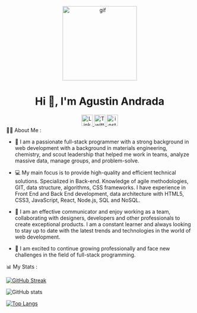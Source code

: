<div id="header" align="center">
    <img alt="gif" src="https://media.giphy.com/media/etn52ENYVnpxqMaXiT/giphy.gif" width="200" auto-paly="true">
    <h1 align="center">Hi 🖖, I'm Agustin Andrada </h1>
<div/>
<div id="badges" align="center">
     <a href="https://www.linkedin.com/in/agustin-andrada-928a87127/" target="_blank">
        <img alt="Linkedin URL" src="https://encrypted-tbn0.gstatic.com/images?q=tbn:ANd9GcTL5iJLydkS-Rpg8vuFF04qj48NnbRJb89d9dARmK4uaj4gK5YL&s" width="30" height="30" margin-right="20">
    </a>
    <a href="https://twitter.com/agustin606" target="_blank">
        <img alt="Twitter URL" src="https://encrypted-tbn0.gstatic.com/images?q=tbn:ANd9GcS0IJVDdxX2gc2vMkTw1xWDQyzkjhTQqX28SlyiSE3q_8H0dLo&s" width="30" height="30" margin-right="20">
    </a>
    <a href="https://www.instagram.com/agusandrada_1/" target="_blank">
        <img alt="instagram URL" src="https://www.freepnglogos.com/uploads/logo-ig-png/logo-ig-instagram-new-logo-vector-download-13.png" width="30" height="30">
    </a>
</div>

<div align="left">
👨‍💻 About Me :
 
- 🚀 I am a passionate full-stack programmer with a strong background in web development with a background in materials engineering, chemistry, and scout leadership that helped me work in teams, analyze massive data, manage groups, and problem-solve.
  
- 💻 My main focus is to provide high-quality and efficient technical solutions. Specialized in Back-end. Knowledge of agile methodologies, GIT, data structure, algorithms, CSS frameworks. I have experience in Front End and Back End development, data architecture with HTML5, CSS3, JavaScript, React, Node.js, SQL and NoSQL.
  
- 🤝 I am an effective communicator and enjoy working as a team, collaborating with designers, developers and other professionals to create exceptional products. I am a constant learner and always looking to stay up to date with the latest trends and technologies in the world of web development.
  
- 🌱 I am excited to continue growing professionally and face new challenges in the field of full-stack programming.

</div>

<div align="left">
📊 My Stats :

        
[![GitHub Streak](http://github-readme-streak-stats.herokuapp.com?user=agustinandrada&theme=dark&hide_border=true&border_radius=6&mode=weekly&sideNums=EB7017&fire=EB5454)](https://git.io/streak-stats)
        
![GitHub stats](https://github-readme-stats.vercel.app/api?username=agustinandrada&show_icons=true&theme=radical)

[![Top Langs](https://github-readme-stats.vercel.app/api/top-langs/?username=agustinandrada&theme=tokyonight)](https://github.com/anuraghazra/github-readme-stats)

</div>

